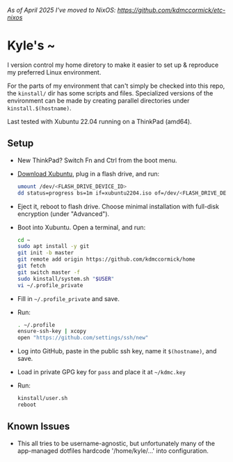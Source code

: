 *As of April 2025 I've moved to NixOS: https://github.com/kdmccormick/etc-nixos*

# Kyle's ~

I version control my home diretory to make it easier to set up & reproduce my preferred Linux environment.

For the parts of my environment that can't simply be checked into this repo, the `kinstall/` dir has some scripts and files. Specialized versions of the environment can be made by creating parallel directories under `kinstall.$(hostname)`.

Last tested with Xubuntu 22.04 running on a ThinkPad (amd64).

## Setup

* New ThinkPad? Switch Fn and Ctrl from the boot menu.

* [Download Xubuntu](https://xubuntu.org/download/), plug in a flash drive, and run:

   ```bash
   umount /dev/<FLASH_DRIVE_DEVICE_ID>
   dd status=progress bs=1m if=xubuntu2204.iso of=/dev/<FLASH_DRIVE_DEVICE_ID>
   ```

* Eject it, reboot to flash drive. Choose minimal installation with full-disk encryption (under "Advanced").

* Boot into Xubuntu. Open a terminal, and run:

  ```bash
  cd ~
  sudo apt install -y git
  git init -b master
  git remote add origin https://github.com/kdmccormick/home
  git fetch
  git switch master -f
  sudo kinstall/system.sh "$USER"
  vi ~/.profile_private
  ```

* Fill in `~/.profile_private` and save.

* Run:

  ```bash
  . ~/.profile
  ensure-ssh-key | xcopy
  open "https://github.com/settings/ssh/new"
  ```

* Log into GitHub, paste in the public ssh key, name it `$(hostname)`, and save.

* Load in private GPG key for `pass` and place it at `~/kdmc.key`

* Run:

  ```bash
  kinstall/user.sh
  reboot
  ```

## Known Issues

* This all tries to be username-agnostic, but unfortunately many of the app-managed dotfiles hardcode '/home/kyle/...' into configuration.
